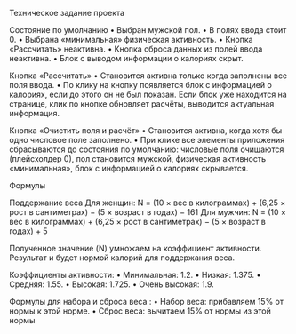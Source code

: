 Техническое задание проекта

Состояние по умолчанию
• Выбран мужской пол.
• В полях ввода стоит 0. 
• Выбрана «минимальная» физическая активность. 
• Кнопка «Рассчитать» неактивна. 
• Кнопка сброса данных из полей ввода неактивна. 
• Блок с выводом информации о калориях скрыт.

Кнопка «Рассчитать»
• Становится активна только когда заполнены все поля ввода.
• По клику на кнопку появляется блок с информацией о калориях, если до этого он не был показан. Если блок уже находится на странице, клик по кнопке обновляет расчёты, выводится актуальная информация.

Кнопка «Очистить поля и расчёт»
• Становится активна, когда хотя бы одно числовое поле заполнено. 
• При клике все элементы приложения сбрасываются до состояния по умолчанию: числовые поля очищаются (плейсхолдер 0), пол становится мужской, физическая активность «минимальная», блок с информацией о калориях скрывается.

Формулы

Поддержание веса
Для женщин:
N = (10 × вес в килограммах) + (6,25 × рост в сантиметрах) − (5 × возраст в годах) − 161
Для мужчин:
N = (10 × вес в килограммах) + (6,25 × рост в сантиметрах) − (5 × возраст в годах) + 5

Полученное значение (N) умножаем на коэффициент активности. Результат и будет нормой калорий для поддержания веса.

Коэффициенты активности:
• Минимальная: 1.2.
• Низкая: 1.375.
• Средняя: 1.55.
• Высокая: 1.725.
• Очень высокая: 1.9.

Формулы для набора и сброса веса :
• Набор веса: прибавляем 15% от нормы к этой норме.
• Сброс веса: вычитаем 15% от нормы из этой нормы
